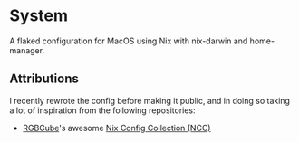 # System
A flaked configuration for MacOS using Nix with nix-darwin and home-manager.

## Attributions
I recently rewrote the config before making it public, and in doing so taking a lot of inspiration from the following repositories:
+ [RGBCube](https://github.com/RGBCube)'s awesome [Nix Config Collection (NCC)](https://github.com/RGBCube/NCC)
